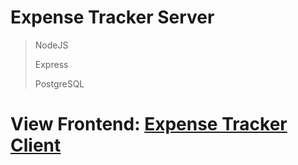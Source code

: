 # Expense Tracker Server

> NodeJS
>
> Express
>
> PostgreSQL

# View Frontend: [Expense Tracker Client](https://github.com/TAKANOME-DEV/expense-tracker-client)
